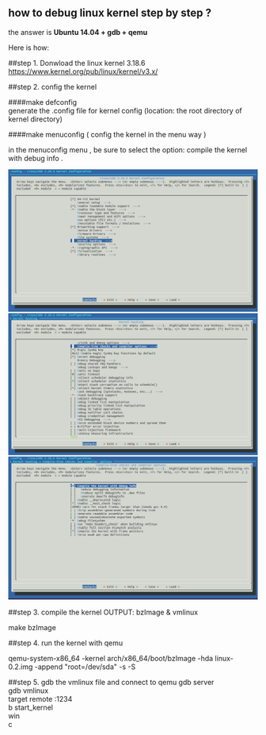 ## how to debug linux kernel step by step ?  ##


the answer is **Ubuntu 14.04 + gdb + qemu**

Here is how:

##step 1. Donwload the linux kernel 3.18.6
https://www.kernel.org/pub/linux/kernel/v3.x/  


##step 2. config the kernel 

####make defconfig  
generate the .config file for kernel config (location: the root directory of kernel directory)

####make menuconfig ( config the kernel in the menu way )  

in the menuconfig menu , be sure to select the option: compile the kernel with debug info .

![](https://github.com/latermonk/gdb_qemu_kernel_3.18.6/raw/master/img/00.png)
![](https://github.com/latermonk/gdb_qemu_kernel_3.18.6/raw/master/img/01.png)
![](https://github.com/latermonk/gdb_qemu_kernel_3.18.6/raw/master/img/02.png)



##step 3. compile the kernel OUTPUT:  bzImage &  vmlinux

make bzImage

##step 4. run the kernel with qemu

qemu-system-x86_64 -kernel arch/x86_64/boot/bzImage -hda linux-0.2.img -append "root=/dev/sda" -s -S

##step 5. gdb the vmlinux file and connect to qemu gdb server  
gdb vmlinux  
target remote :1234  
b start_kernel  
win  
c




